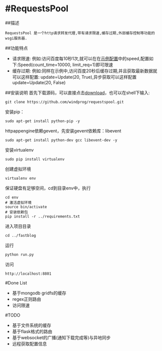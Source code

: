 #RequestsPool
=========

##描述

    RequestsPool 是一个http请求转发代理,带有请求限速,缓存过期,外部缓存控制等功能的wsgi服务器.

##功能特点
* 请求限速: 例如:访问百度每10秒1次,就可以在在[示例配置](https://github.com/windprog/requestspool/blob/master/route_default.py)中的speed,配置如下:Speed(count_time=10000, limit_req=1)即可限速
* 缓存过期: 例如:同样在示例中,访问百度20秒后缓存过期,并且获取最新数据就可以这样配置: update=Update(20, True),异步获取可以这样配置update=Update(20, False)

##安装说明
首先下载源码，可以直接点击[download](https://github.com/windprog/requestspool/archive/master.zip)，也可以在shell下输入:
	
	git clone https://github.com/windprog/requestspool.git

安装pip：

    sudo apt-get install python-pip -y

httpappengine依赖gevent，先安装gevent依赖库：libevent

    sudo apt-get install python-dev gcc libevent-dev -y

安装virtualenv

    sudo pip install virtualenv

创建虚拟环境

    virtualenv env

保证硬盘有足够空间，cd到目录env中，执行

    cd env
    # 激活虚拟环境
    source bin/activate
    # 安装依赖包
    pip install -r ../requirements.txt

进入项目目录

    cd ../fastblog


运行

    python run.py

访问

    http://localhost:8801


#Done List
* 基于mongodb gridfs的缓存
* regex正则路由
* 访问限速

#TODO
* 基于文件系统的缓存
* 基于flask格式的路由
* 基于websocket的广播(通知下载完成等)与异地同步
* 远程获取配置信息